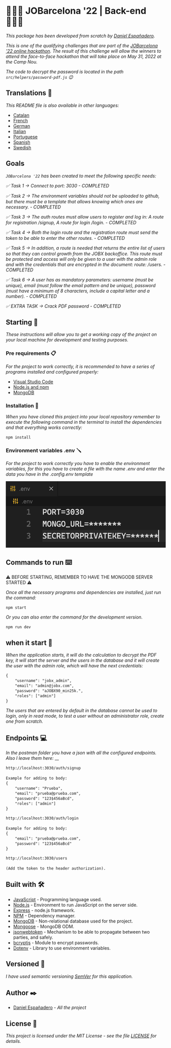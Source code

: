 # 👨🏻‍💻 JOBarcelona '22 | Back-end 👨🏻‍💻

_This package has been developed from scratch by [Daniel Españadero](https://github.com/DanielEspanadero)._

_This is one of the qualifying challenges that are part of the [JOBarcelona '22 online hackathon](https://nuwe.io/challenge/jobarcelona-'22-back-end). The result of this challenge will allow the winners to attend the face-to-face hackathon that will take place on May 31, 2022 at the Camp Nou._

_The code to decrypt the password is located in the path `src/helpers/password-pdf.js` 😉_

## Translations 💬

_This README file is also available in other languages:_
- [Catalan](https://github.com/DanielEspanadero/hackathon-jobarcelona22-back-javascript/blob/main/docs/README-cat.md)
- [French](https://github.com/DanielEspanadero/hackathon-jobarcelona22-back-javascript/blob/main/docs/README-fr.md)
- [German](https://github.com/DanielEspanadero/hackathon-jobarcelona22-back-javascript/blob/main/docs/README-de.md)
- [Italian](https://github.com/DanielEspanadero/hackathon-jobarcelona22-back-javascript/blob/main/docs/README-it.md)
- [Portuguese](https://github.com/DanielEspanadero/hackathon-jobarcelona22-back-javascript/blob/main/docs/README-pt.md)
- [Spanish](https://github.com/DanielEspanadero/hackathon-jobarcelona22-back-javascript/blob/main/docs/README-es.md)
- [Swedish](https://github.com/DanielEspanadero/hackathon-jobarcelona22-back-javascript/blob/main/docs/README-se.md)

## Goals
_`JOBarcelona '22` has been created to meet the following specific needs:_

_✅ Task 1 → Connect to port: 3030 - COMPLETED_

_✅ Task 2 → The environment variables should not be uploaded to github, but there must be a template that allows knowing which ones are necessary. - COMPLETED_

_✅ Task 3 → The auth routes must allow users to register and log in: A route for registration /signup, A route for login /login. - COMPLETED_

_✅ Task 4 → Both the login route and the registration route must send the token to be able to enter the other routes. - COMPLETED_

_✅ Task 5 → In addition, a route is needed that returns the entire list of users so that they can control growth from the JOBX backoffice. This route must be protected and access will only be given to a user with the admin role and with the credentials that are encrypted in the document: route: /users. - COMPLETED_

_✅ Task 6 → A user has as mandatory parameters: username (must be unique), email (must follow the email pattern and be unique), password (must have a minimum of 8 characters, include a capital letter and a number). - COMPLETED_

_✅ EXTRA TASK → Crack PDF password - COMPLETED_

## Starting 🚀

_These instructions will allow you to get a working copy of the project on your local machine for development and testing purposes._

### Pre requirements 📋

_For the project to work correctly, it is recommended to have a series of programs installed and configured properly:_
- [Visual Studio Code](https://code.visualstudio.com/download)
- [Node.js and npm](https://nodejs.org/es/)
- [MongoDB](https://docs.mongodb.com/manual/installation/)

### Installation 🔧

_When you have cloned this project into your local repository remember to execute the following command in the terminal to install the dependencies and that everything works correctly:_
```
npm install
```

### Environment variables .env 🪛

_For the project to work correctly you have to enable the environment variables, for this you have to create a file with the name .env and enter the data you have in the .config.env template_

![Demo](https://github.com/DanielEspanadero/hackathon-jobarcelona22-back-javascript/blob/main/docs/env.png)

## Commands to run ⌨️

⚠️ BEFORE STARTING, REMEMBER TO HAVE THE MONGODB SERVER STARTED ⚠️

_Once all the necessary programs and dependencies are installed, just run the command:_
```
npm start
```
_Or you can also enter the command for the development version._
```
npm run dev
```

## when it start 🤔
_When the application starts, it will do the calculation to decrypt the PDF key, it will start the server and the users in the database and it will create the user with the admin role, which will have the next credentials:_
```
{
    "username": "jobx_admin",
    "email": "admin@jobx.com",
    "password": "aJOBX90_min25k.",
    "roles": ["admin"]
}
```
_The users that are entered by default in the database cannot be used to login, only in read mode, to test a user without an administrator role, create one from scratch._

## Endpoints 💻

_In the postman folder you have a json with all the configured endpoints._
_Also I leave them here:_
__
```
http://localhost:3030/auth/signup

Example for adding to body:
{
    "username": "Prueba",
    "email": "prueba@prueba.com",
    "password": "123$456aBcd",
    "roles": ["admin"]
}
```
```
http://localhost:3030/auth/login

Example for adding to body:
{
    "email": "prueba@prueba.com",
    "password": "123$456aBcd"
}
```
```
http://localhost:3030/users

(Add the token to the header authorization).
```

## Built with 🛠️

* [JavaScript](https://developer.mozilla.org/es/docs/Web/JavaScript) - Programming language used.
* [Node.js](https://nodejs.org/es/docs/) - Environment to run JavaScript on the server side.
* [Express](https://www.npmjs.com/package/express) - node.js framework.
* [NPM](https://www.npmjs.com/) - Dependency manager.
* [MongoDB](https://docs.mongodb.com/) - Non-relational database used for the project.
* [Mongoose](https://mongoosejs.com/docs/guide.html) - MongoDB ODM.
* [jsonwebtoken](https://www.npmjs.com/package/jsonwebtoken) - Mechanism to be able to propagate between two parties, and safely.
* [bcryptjs](https://www.npmjs.com/package/bcryptjs) - Module to encrypt passwords.
* [Dotenv](https://www.npmjs.com/package/dotenv) - Library to use environment variables.

## Versioned 📌

_I have used semantic versioning [SemVer](http://semver.org/) for this application._

## Author ✒️

* [Daniel Españadero](https://github.com/DanielEspanadero) - *All the project*

## License 📄

_This project is licensed under the MIT License - see the file [LICENSE](https://github.com/DanielEspanadero/hackathon-jobarcelona22-back-javascript/blob/main/LICENSE) for details._